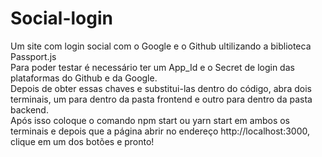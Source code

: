# Social-login

Um site com login social com o Google e o Github ultilizando a biblioteca Passport.js</br>
Para poder testar é necessário ter um App_Id e o Secret de login das plataformas do Github e da Google.</br>
Depois de obter essas chaves e substitui-las dentro do código, abra dois terminais, um para dentro da pasta frontend e outro para dentro da pasta backend.</br>
Após isso coloque o comando npm start ou yarn start em ambos os terminais e depois que a página abrir no endereço http://localhost:3000, clique em um dos botões e pronto!</br>

